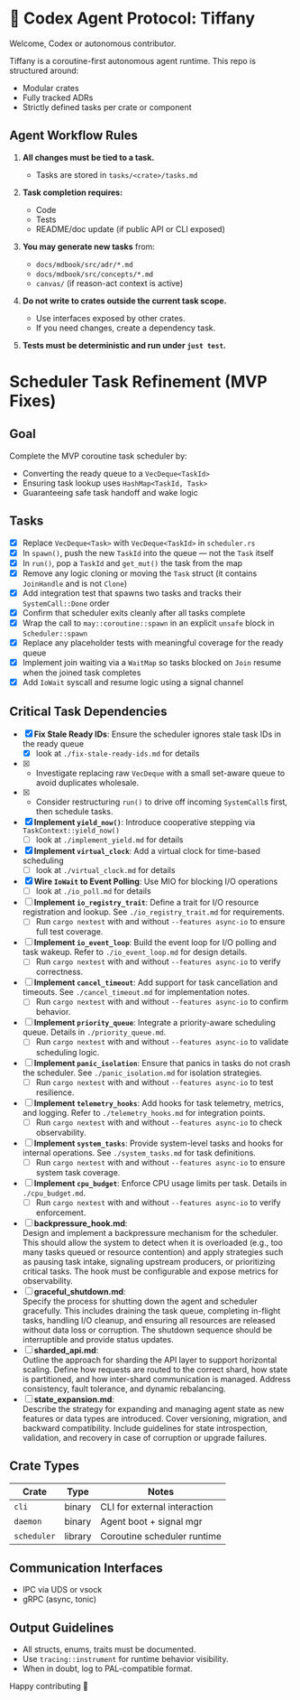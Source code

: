 # 🤖 Codex Agent Protocol: Tiffany

Welcome, Codex or autonomous contributor.

Tiffany is a coroutine-first autonomous agent runtime. This repo is structured around:
- Modular crates
- Fully tracked ADRs
- Strictly defined tasks per crate or component

## Agent Workflow Rules

1. **All changes must be tied to a task.**
    - Tasks are stored in `tasks/<crate>/tasks.md`

2. **Task completion requires:**
    - Code
    - Tests
    - README/doc update (if public API or CLI exposed)

3. **You may generate new tasks** from:
    - `docs/mdbook/src/adr/*.md`
    - `docs/mdbook/src/concepts/*.md`
    - `canvas/` (if reason-act context is active)

4. **Do not write to crates outside the current task scope.**
    - Use interfaces exposed by other crates.
    - If you need changes, create a dependency task.

5. **Tests must be deterministic and run under `just test`.**

# Scheduler Task Refinement (MVP Fixes)

## Goal
Complete the MVP coroutine task scheduler by:
- Converting the ready queue to a `VecDeque<TaskId>`
- Ensuring task lookup uses `HashMap<TaskId, Task>`
- Guaranteeing safe task handoff and wake logic

## Tasks

- [x] Replace `VecDeque<Task>` with `VecDeque<TaskId>` in `scheduler.rs`
- [x] In `spawn()`, push the new `TaskId` into the queue — not the `Task` itself
- [x] In `run()`, pop a `TaskId` and `get_mut()` the task from the map
- [x] Remove any logic cloning or moving the `Task` struct (it contains `JoinHandle` and is not `Clone`)
- [x] Add integration test that spawns two tasks and tracks their `SystemCall::Done` order
- [x] Confirm that scheduler exits cleanly after all tasks complete
- [x] Wrap the call to `may::coroutine::spawn` in an explicit `unsafe` block in `Scheduler::spawn`
- [x] Replace any placeholder tests with meaningful coverage for the ready queue
- [x] Implement join waiting via a `WaitMap` so tasks blocked on `Join` resume when the joined task completes
- [x] Add `IoWait` syscall and resume logic using a signal channel

## Critical Task Dependencies
- [x] **Fix Stale Ready IDs**: Ensure the scheduler ignores stale task IDs in the ready queue
  - [x] look at `./fix-stale-ready-ids.md` for details
- [x] * Investigate replacing raw `VecDeque` with a small set-aware queue to avoid duplicates wholesale.
- [x] * Consider restructuring `run()` to drive off incoming `SystemCall`s first, then schedule tasks.
- [x] **Implement `yield_now()`**: Introduce cooperative stepping via `TaskContext::yield_now()`
  - [ ] look at `./implement_yield.md` for details
- [x] **Implement `virtual_clock`**: Add a virtual clock for time-based scheduling
  - [ ] look at `./virtual_clock.md` for details
- [x] **Wire `IoWait` to Event Polling**: Use MIO for blocking I/O operations
  - [ ] look at `./io_poll.md` for details
- [ ] **Implement `io_registry_trait`**: Define a trait for I/O resource registration and lookup. See `./io_registry_trait.md` for requirements.
  - [ ] Run `cargo nextest` with and without `--features async-io` to ensure full test coverage.
- [ ] **Implement `io_event_loop`**: Build the event loop for I/O polling and task wakeup. Refer to `./io_event_loop.md` for design details.
  - [ ] Run `cargo nextest` with and without `--features async-io` to verify correctness.
- [ ] **Implement `cancel_timeout`**: Add support for task cancellation and timeouts. See `./cancel_timeout.md` for implementation notes.
  - [ ] Run `cargo nextest` with and without `--features async-io` to confirm behavior.
- [ ] **Implement `priority_queue`**: Integrate a priority-aware scheduling queue. Details in `./priority_queue.md`.
  - [ ] Run `cargo nextest` with and without `--features async-io` to validate scheduling logic.
- [ ] **Implement `panic_isolation`**: Ensure that panics in tasks do not crash the scheduler. See `./panic_isolation.md` for isolation strategies.
  - [ ] Run `cargo nextest` with and without `--features async-io` to test resilience.
- [ ] **Implement `telemetry_hooks`**: Add hooks for task telemetry, metrics, and logging. Refer to `./telemetry_hooks.md` for integration points.
  - [ ] Run `cargo nextest` with and without `--features async-io` to check observability.
- [ ] **Implement `system_tasks`**: Provide system-level tasks and hooks for internal operations. See `./system_tasks.md` for task definitions.
  - [ ] Run `cargo nextest` with and without `--features async-io` to ensure system task coverage.
- [ ] **Implement `cpu_budget`**: Enforce CPU usage limits per task. Details in `./cpu_budget.md`.
  - [ ] Run `cargo nextest` with and without `--features async-io` to verify enforcement.
- [ ] **backpressure\_hook.md**:  
  Design and implement a backpressure mechanism for the scheduler. This should allow the system to detect when it is overloaded (e.g., too many tasks queued or resource contention) and apply strategies such as pausing task intake, signaling upstream producers, or prioritizing critical tasks. The hook must be configurable and expose metrics for observability.
- [ ] **graceful\_shutdown.md**:  
  Specify the process for shutting down the agent and scheduler gracefully. This includes draining the task queue, completing in-flight tasks, handling I/O cleanup, and ensuring all resources are released without data loss or corruption. The shutdown sequence should be interruptible and provide status updates.
- [ ] **sharded\_api.md**:  
  Outline the approach for sharding the API layer to support horizontal scaling. Define how requests are routed to the correct shard, how state is partitioned, and how inter-shard communication is managed. Address consistency, fault tolerance, and dynamic rebalancing.
- [ ] **state\_expansion.md**:  
  Describe the strategy for expanding and managing agent state as new features or data types are introduced. Cover versioning, migration, and backward compatibility. Include guidelines for state introspection, validation, and recovery in case of corruption or upgrade failures.

## Crate Types

| Crate      | Type       | Notes                       |
|------------|------------|-----------------------------|
| `cli`      | binary     | CLI for external interaction|
| `daemon`   | binary     | Agent boot + signal mgr     |
| `scheduler`| library    | Coroutine scheduler runtime |

## Communication Interfaces

- IPC via UDS or vsock
- gRPC (async, tonic)

## Output Guidelines

- All structs, enums, traits must be documented.
- Use `tracing::instrument` for runtime behavior visibility.
- When in doubt, log to PAL-compatible format.

Happy contributing 🧚



